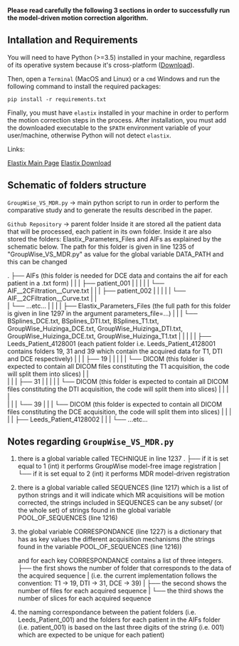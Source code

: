 **Please read carefully the following 3 sections in order to successfully run the model-driven motion correction algorithm.**

## Intallation and Requirements

You will need to have Python (>=3.5) installed in your machine, regardless of its operative system because it's cross-platform ([Download](https://www.python.org/downloads/)).

Then, open a `Terminal` (MacOS and Linux) or a `cmd` Windows and run the following command to install the required packages:

`pip install -r requirements.txt`

Finally, you must have `elastix` installed in your machine in order to perform the motion correction steps in the process. After installation, you must add the downloaded executable to the `$PATH` environment variable of your user/machine, otherwise Python will not detect `elastix`.

Links:

[Elastix Main Page](https://elastix.lumc.nl/)
[Elastix Download](https://github.com/SuperElastix/elastix/releases/tag/5.0.1)


## Schematic of folders structure

`GroupWise_VS_MDR.py` -> main python script to run in order to perform the comparative study and to generate the results described in the paper.

`Github Repository` -> parent folder
                  Inside it are stored all the patient data that will be processed, each patient in its own folder.
                  Inside it are also stored the folders: Elastix_Parameters_Files and AIFs as explained by the schematic below.
                  The path for this folder is given in line 1235 of "GroupWise_VS_MDR.py" as value for the global variable DATA_PATH and this can be changed

.
├── AIFs (this folder is needed for DCE data and contains the aif for each patient in a .txt form)
|    |
|    ├── patient_001
|    |          |
|    |          └── AIF__2CFiltration__Curve.txt
|    |
|    ├── patient_002
|    |           |
|    |           └── AIF__2CFiltration__Curve.txt
|    |  
|    └── ...etc...
|
|
|
|
├── Elastix_Parameters_Files (the full path for this folder is given in line 1297 in the argument parameters_file=...)
|    |
|    └── BSplines_DCE.txt, BSplines_DTI.txt, BSplines_T1.txt, GroupWise_Huizinga_DCE.txt, GroupWise_Huizinga_DTI.txt, GroupWise_Huizinga_DCE.txt, GroupWise_Huizinga_T1.txt 
|
|
|
|
|
├── Leeds_Patient_4128001 (each patient folder i.e. Leeds_Patient_4128001 contains folders 19, 31 and 39 which contain the acquired data for T1, DTI and DCE respectively)
|         |
|         ├── 19
|         |    |
|         |    └── DICOM (this folder is expected to contain all DICOM files constituting the T1 acquisition, the code will split them into slices)
|         |                    
|         |
|         ├── 31
|         |    |
|         |    └── DICOM (this folder is expected to contain all DICOM files constituting the DTI acquisition, the code will split them into slices)
|         | 
|         |                    
|         |
|         └── 39
|              |
|              └── DICOM (this folder is expected to contain all DICOM files constituting the DCE acquisition, the code will split them into slices)
|
|
|
|
|
├── Leeds_Patient_4128002
|
|
|
└── ...etc...


## Notes regarding `GroupWise_VS_MDR.py`
 
1) there is a global variable called TECHNIQUE in line 1237  .
                                                             ├── if it is set equal to 1 (int) it performs GroupWise model-free image registration
                                                             |
                                                             └── if it is set equal to 2 (int) it performs MDR model-driven registration



2) there is a global variable called SEQUENCES (line 1217) which is a list of python strings and it will indicate which MR acquisitions will be motion corrected,
   the strings included in SEQUENCES can be any subset/ (or the whole set) of strings found in the global variable POOL_OF_SEQUENCES (line 1216) 


3) the global variable CORRESPONDANCE (line 1227) is a dictionary that has as key values the different acquisition mechanisms (the strings found in the variable POOL_OF_SEQUENCES (line 1216))
   
   and for each key CORRESPONDANCE contains a list of three integers.
                                                                    ├── the first shows the number of folder that corresponds to the data of the acquired sequence 
                                                                    |   (i.e. the current implementation follows the convention: T1 -> 19, DTI -> 31, DCE -> 39)
                                                                    |
                                                                    ├── the second shows the number of files for each acquired sequence
                                                                    | 
                                                                    └── the third shows the number of slices for each acquired sequence


4) the naming correspondance between the patient folders (i.e. Leeds_Patient_001) and the folders for each patient in the AIFs folder (i.e. patient_001) is based on the last three digits of the string (i.e. 001) which are expected to be unique for each patient)
